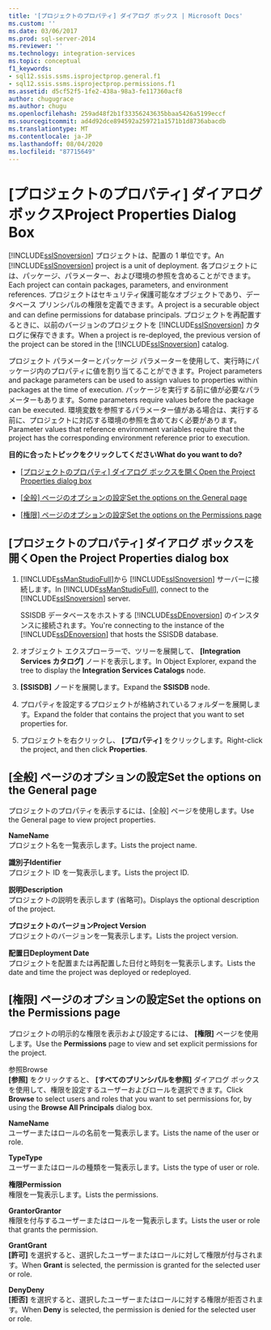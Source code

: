 ```yaml
---
title: '[プロジェクトのプロパティ] ダイアログ ボックス | Microsoft Docs'
ms.custom: ''
ms.date: 03/06/2017
ms.prod: sql-server-2014
ms.reviewer: ''
ms.technology: integration-services
ms.topic: conceptual
f1_keywords:
- sql12.ssis.ssms.isprojectprop.general.f1
- sql12.ssis.ssms.isprojectprop.permissions.f1
ms.assetid: d5cf52f5-1fe2-438a-98a3-fe117360acf8
author: chugugrace
ms.author: chugu
ms.openlocfilehash: 259ad48f2b1f33356243635bbaa5426a5199eccf
ms.sourcegitcommit: ad4d92dce894592a259721a1571b1d8736abacdb
ms.translationtype: MT
ms.contentlocale: ja-JP
ms.lasthandoff: 08/04/2020
ms.locfileid: "87715649"
---
```

# <a name="project-properties-dialog-box"></a><span data-ttu-id="cf3b3-102">[プロジェクトのプロパティ] ダイアログ ボックス</span><span class="sxs-lookup"><span data-stu-id="cf3b3-102">Project Properties Dialog Box</span></span>
  <span data-ttu-id="cf3b3-103">[!INCLUDE[ssISnoversion](../../includes/ssisnoversion-md.md)] プロジェクトは、配置の 1 単位です。</span><span class="sxs-lookup"><span data-stu-id="cf3b3-103">An [!INCLUDE[ssISnoversion](../../includes/ssisnoversion-md.md)] project is a unit of deployment.</span></span> <span data-ttu-id="cf3b3-104">各プロジェクトには、パッケージ、パラメーター、および環境の参照を含めることができます。</span><span class="sxs-lookup"><span data-stu-id="cf3b3-104">Each project can contain packages, parameters, and environment references.</span></span> <span data-ttu-id="cf3b3-105">プロジェクトはセキュリティ保護可能なオブジェクトであり、データベース プリンシパルの権限を定義できます。</span><span class="sxs-lookup"><span data-stu-id="cf3b3-105">A project is a securable object and can define permissions for database principals.</span></span> <span data-ttu-id="cf3b3-106">プロジェクトを再配置するときに、以前のバージョンのプロジェクトを [!INCLUDE[ssISnoversion](../../includes/ssisnoversion-md.md)] カタログに保存できます。</span><span class="sxs-lookup"><span data-stu-id="cf3b3-106">When a project is re-deployed, the previous version of the project can be stored in the [!INCLUDE[ssISnoversion](../../includes/ssisnoversion-md.md)] catalog.</span></span>  
  
 <span data-ttu-id="cf3b3-107">プロジェクト パラメーターとパッケージ パラメーターを使用して、実行時にパッケージ内のプロパティに値を割り当てることができます。</span><span class="sxs-lookup"><span data-stu-id="cf3b3-107">Project parameters and package parameters can be used to assign values to properties within packages at the time of execution.</span></span> <span data-ttu-id="cf3b3-108">パッケージを実行する前に値が必要なパラメーターもあります。</span><span class="sxs-lookup"><span data-stu-id="cf3b3-108">Some parameters require values before the package can be executed.</span></span> <span data-ttu-id="cf3b3-109">環境変数を参照するパラメーター値がある場合は、実行する前に、プロジェクトに対応する環境の参照を含めておく必要があります。</span><span class="sxs-lookup"><span data-stu-id="cf3b3-109">Parameter values that reference environment variables require that the project has the corresponding environment reference prior to execution.</span></span>  
  
 <span data-ttu-id="cf3b3-110">**目的に合ったトピックをクリックしてください**</span><span class="sxs-lookup"><span data-stu-id="cf3b3-110">**What do you want to do?**</span></span>  
  
-   <span data-ttu-id="cf3b3-111">[[プロジェクトのプロパティ] ダイアログ ボックスを開く](#open_dialog)</span><span class="sxs-lookup"><span data-stu-id="cf3b3-111">[Open the Project Properties dialog box](#open_dialog)</span></span>  
  
-   <span data-ttu-id="cf3b3-112">[[全般] ページのオプションの設定](#general)</span><span class="sxs-lookup"><span data-stu-id="cf3b3-112">[Set the options on the General page](#general)</span></span>  
  
-   <span data-ttu-id="cf3b3-113">[[権限] ページのオプションの設定](#permissions)</span><span class="sxs-lookup"><span data-stu-id="cf3b3-113">[Set the options on the Permissions page](#permissions)</span></span>  
  
##  <a name="open-the-project-properties-dialog-box"></a><a name="open_dialog"></a> <span data-ttu-id="cf3b3-114">[プロジェクトのプロパティ] ダイアログ ボックスを開く</span><span class="sxs-lookup"><span data-stu-id="cf3b3-114">Open the Project Properties dialog box</span></span>  
  
1.  <span data-ttu-id="cf3b3-115">[!INCLUDE[ssManStudioFull](../../includes/ssmanstudiofull-md.md)]から [!INCLUDE[ssISnoversion](../../includes/ssisnoversion-md.md)] サーバーに接続します。</span><span class="sxs-lookup"><span data-stu-id="cf3b3-115">In [!INCLUDE[ssManStudioFull](../../includes/ssmanstudiofull-md.md)], connect to the [!INCLUDE[ssISnoversion](../../includes/ssisnoversion-md.md)] server.</span></span>  
  
     <span data-ttu-id="cf3b3-116">SSISDB データベースをホストする [!INCLUDE[ssDEnoversion](../../includes/ssdenoversion-md.md)] のインスタンスに接続されます。</span><span class="sxs-lookup"><span data-stu-id="cf3b3-116">You're connecting to the instance of the [!INCLUDE[ssDEnoversion](../../includes/ssdenoversion-md.md)] that hosts the SSISDB database.</span></span>  
  
2.  <span data-ttu-id="cf3b3-117">オブジェクト エクスプローラーで、ツリーを展開して、 **[Integration Services カタログ]** ノードを表示します。</span><span class="sxs-lookup"><span data-stu-id="cf3b3-117">In Object Explorer, expand the tree to display the **Integration Services Catalogs** node.</span></span>  
  
3.  <span data-ttu-id="cf3b3-118">**[SSISDB]** ノードを展開します。</span><span class="sxs-lookup"><span data-stu-id="cf3b3-118">Expand the **SSISDB** node.</span></span>  
  
4.  <span data-ttu-id="cf3b3-119">プロパティを設定するプロジェクトが格納されているフォルダーを展開します。</span><span class="sxs-lookup"><span data-stu-id="cf3b3-119">Expand the folder that contains the project that you want to set properties for.</span></span>  
  
5.  <span data-ttu-id="cf3b3-120">プロジェクトを右クリックし、 **[プロパティ]** をクリックします。</span><span class="sxs-lookup"><span data-stu-id="cf3b3-120">Right-click the project, and then click **Properties**.</span></span>  
  
##  <a name="set-the-options-on-the-general-page"></a><a name="general"></a> <span data-ttu-id="cf3b3-121">[全般] ページのオプションの設定</span><span class="sxs-lookup"><span data-stu-id="cf3b3-121">Set the options on the General page</span></span>  
 <span data-ttu-id="cf3b3-122">プロジェクトのプロパティを表示するには、[全般] ページを使用します。</span><span class="sxs-lookup"><span data-stu-id="cf3b3-122">Use the General page to view project properties.</span></span>  
  
 <span data-ttu-id="cf3b3-123">**Name**</span><span class="sxs-lookup"><span data-stu-id="cf3b3-123">**Name**</span></span>  
 <span data-ttu-id="cf3b3-124">プロジェクト名を一覧表示します。</span><span class="sxs-lookup"><span data-stu-id="cf3b3-124">Lists the project name.</span></span>  
  
 <span data-ttu-id="cf3b3-125">**識別子**</span><span class="sxs-lookup"><span data-stu-id="cf3b3-125">**Identifier**</span></span>  
 <span data-ttu-id="cf3b3-126">プロジェクト ID を一覧表示します。</span><span class="sxs-lookup"><span data-stu-id="cf3b3-126">Lists the project ID.</span></span>  
  
 <span data-ttu-id="cf3b3-127">**説明**</span><span class="sxs-lookup"><span data-stu-id="cf3b3-127">**Description**</span></span>  
 <span data-ttu-id="cf3b3-128">プロジェクトの説明を表示します (省略可)。</span><span class="sxs-lookup"><span data-stu-id="cf3b3-128">Displays the optional description of the project.</span></span>  
  
 <span data-ttu-id="cf3b3-129">**プロジェクトのバージョン**</span><span class="sxs-lookup"><span data-stu-id="cf3b3-129">**Project Version**</span></span>  
 <span data-ttu-id="cf3b3-130">プロジェクトのバージョンを一覧表示します。</span><span class="sxs-lookup"><span data-stu-id="cf3b3-130">Lists the project version.</span></span>  
  
 <span data-ttu-id="cf3b3-131">**配置日**</span><span class="sxs-lookup"><span data-stu-id="cf3b3-131">**Deployment Date**</span></span>  
 <span data-ttu-id="cf3b3-132">プロジェクトを配置または再配置した日付と時刻を一覧表示します。</span><span class="sxs-lookup"><span data-stu-id="cf3b3-132">Lists the date and time the project was deployed or redeployed.</span></span>  
  
##  <a name="set-the-options-on-the-permissions-page"></a><a name="permissions"></a> <span data-ttu-id="cf3b3-133">[権限] ページのオプションの設定</span><span class="sxs-lookup"><span data-stu-id="cf3b3-133">Set the options on the Permissions page</span></span>  
 <span data-ttu-id="cf3b3-134">プロジェクトの明示的な権限を表示および設定するには、 **[権限]** ページを使用します。</span><span class="sxs-lookup"><span data-stu-id="cf3b3-134">Use the **Permissions** page to view and set explicit permissions for the project.</span></span>  
  
 <span data-ttu-id="cf3b3-135">参照</span><span class="sxs-lookup"><span data-stu-id="cf3b3-135">Browse</span></span>  
 <span data-ttu-id="cf3b3-136">**[参照]** をクリックすると、 **[すべてのプリンシパルを参照]** ダイアログ ボックスを使用して、権限を設定するユーザーおよびロールを選択できます。</span><span class="sxs-lookup"><span data-stu-id="cf3b3-136">Click **Browse** to select users and roles that you want to set permissions for, by using the **Browse All Principals** dialog box.</span></span>  
  
 <span data-ttu-id="cf3b3-137">**Name**</span><span class="sxs-lookup"><span data-stu-id="cf3b3-137">**Name**</span></span>  
 <span data-ttu-id="cf3b3-138">ユーザーまたはロールの名前を一覧表示します。</span><span class="sxs-lookup"><span data-stu-id="cf3b3-138">Lists the name of the user or role.</span></span>  
  
 <span data-ttu-id="cf3b3-139">**Type**</span><span class="sxs-lookup"><span data-stu-id="cf3b3-139">**Type**</span></span>  
 <span data-ttu-id="cf3b3-140">ユーザーまたはロールの種類を一覧表示します。</span><span class="sxs-lookup"><span data-stu-id="cf3b3-140">Lists the type of user or role.</span></span>  
  
 <span data-ttu-id="cf3b3-141">**権限**</span><span class="sxs-lookup"><span data-stu-id="cf3b3-141">**Permission**</span></span>  
 <span data-ttu-id="cf3b3-142">権限を一覧表示します。</span><span class="sxs-lookup"><span data-stu-id="cf3b3-142">Lists the permissions.</span></span>  
  
 <span data-ttu-id="cf3b3-143">**Grantor**</span><span class="sxs-lookup"><span data-stu-id="cf3b3-143">**Grantor**</span></span>  
 <span data-ttu-id="cf3b3-144">権限を付与するユーザーまたはロールを一覧表示します。</span><span class="sxs-lookup"><span data-stu-id="cf3b3-144">Lists the user or role that grants the permission.</span></span>  
  
 <span data-ttu-id="cf3b3-145">**Grant**</span><span class="sxs-lookup"><span data-stu-id="cf3b3-145">**Grant**</span></span>  
 <span data-ttu-id="cf3b3-146">**[許可]** を選択すると、選択したユーザーまたはロールに対して権限が付与されます。</span><span class="sxs-lookup"><span data-stu-id="cf3b3-146">When **Grant** is selected, the permission is granted for the selected user or role.</span></span>  
  
 <span data-ttu-id="cf3b3-147">**Deny**</span><span class="sxs-lookup"><span data-stu-id="cf3b3-147">**Deny**</span></span>  
 <span data-ttu-id="cf3b3-148">**[拒否]** を選択すると、選択したユーザーまたはロールに対する権限が拒否されます。</span><span class="sxs-lookup"><span data-stu-id="cf3b3-148">When **Deny** is selected, the permission is denied for the selected user or role.</span></span>  
  
  
